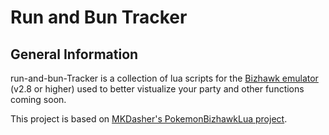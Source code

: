 # Run and Bun Tracker

## General Information

run-and-bun-Tracker is a collection of lua scripts for the [Bizhawk emulator](https://tasvideos.org/BizHawk/ReleaseHistory) (v2.8 or higher) used to better vistualize your party and other functions coming soon.

This project is based on [MKDasher's PokemonBizhawkLua project](https://github.com/mkdasher/PokemonBizhawkLua).